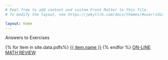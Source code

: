 ```yaml
---
# Feel free to add content and custom Front Matter to this file.
# To modify the layout, see https://jekyllrb.com/docs/themes/#overriding-theme-defaults

layout: home
---
```


Answers to Exercises  

{% for item in site.data.pdfs%}
  <a href="{{ site.baseurl }}/assets/pdfs/{{ item.pdf}}" >{{ item.name }}</a>
{% endfor %}
<a href="http://essentialmicroeconomics.com/OnLineReview/onlinereview.htm" >ON-LINE MATH REVIEW</a>
